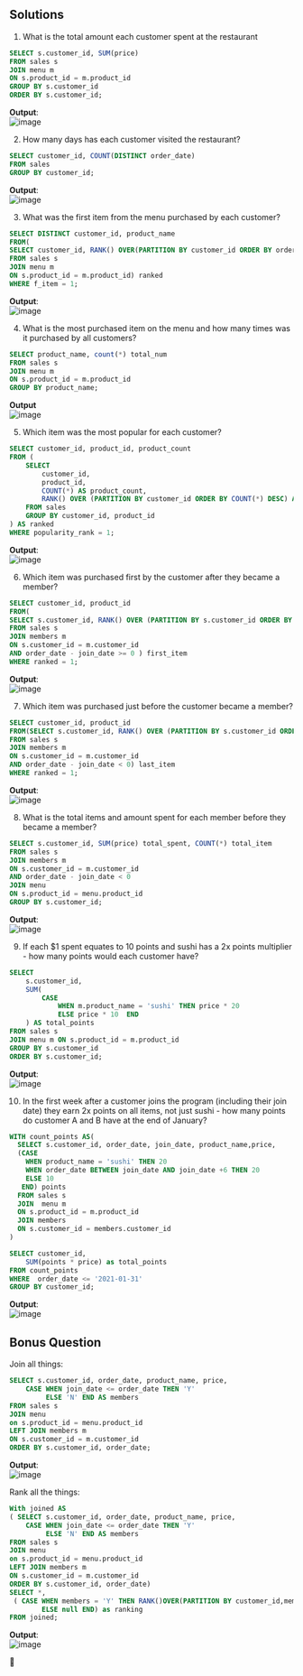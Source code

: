 ## Solutions

1. What is the total amount each customer spent at the restaurant
```sql
SELECT s.customer_id, SUM(price)
FROM sales s
JOIN menu m
ON s.product_id = m.product_id
GROUP BY s.customer_id
ORDER BY s.customer_id;
```
**Output**:\
![image](https://github.com/user-attachments/assets/b9aca37d-a599-4934-819b-cb00f6c992d9) 

2. How many days has each customer visited the restaurant?
```sql
SELECT customer_id, COUNT(DISTINCT order_date)
FROM sales
GROUP BY customer_id;
```

**Output**:\
![image](https://github.com/user-attachments/assets/4973faea-09f7-4ad5-8e07-71d991b8ab68)

3. What was the first item from the menu purchased by each customer?
```sql
SELECT DISTINCT customer_id, product_name
FROM(
SELECT customer_id, RANK() OVER(PARTITION BY customer_id ORDER BY order_date) f_item, s.product_id,product_name
FROM sales s
JOIN menu m
ON s.product_id = m.product_id) ranked 
WHERE f_item = 1;
```

**Output**:\
![image](https://github.com/user-attachments/assets/d75e5c48-0f59-441e-9d63-c77cbff1a3fb)

4. What is the most purchased item on the menu and how many times was it purchased by all customers?
```sql
SELECT product_name, count(*) total_num
FROM sales s
JOIN menu m
ON s.product_id = m.product_id
GROUP BY product_name;
```

**Output**\
![image](https://github.com/user-attachments/assets/0777d4c4-16a2-4c6e-b4a4-475b6dc6fe7b)

5. Which item was the most popular for each customer?
```sql
SELECT customer_id, product_id, product_count
FROM (
    SELECT 
        customer_id, 
        product_id,
        COUNT(*) AS product_count, 
        RANK() OVER (PARTITION BY customer_id ORDER BY COUNT(*) DESC) AS popularity_rank 
    FROM sales
    GROUP BY customer_id, product_id
) AS ranked
WHERE popularity_rank = 1; 
```

**Output**:\
![image](https://github.com/user-attachments/assets/c341b0f3-62c3-41c1-b7a4-ef47f017e74d)

6. Which item was purchased first by the customer after they became a member?
```sql
SELECT customer_id, product_id
FROM(
SELECT s.customer_id, RANK() OVER (PARTITION BY s.customer_id ORDER BY order_date) ranked,product_id
FROM sales s
JOIN members m
ON s.customer_id = m.customer_id
AND order_date - join_date >= 0 ) first_item
WHERE ranked = 1;
```

**Output**:\
![image](https://github.com/user-attachments/assets/bf2bc5e5-9b31-48bc-b10c-1b297176fd14)

7. Which item was purchased just before the customer became a member?
```sql
SELECT customer_id, product_id
FROM(SELECT s.customer_id, RANK() OVER (PARTITION BY s.customer_id ORDER BY order_date desc) ranked,product_id
FROM sales s
JOIN members m
ON s.customer_id = m.customer_id
AND order_date - join_date < 0) last_item
WHERE ranked = 1;
```

**Output**:\
![image](https://github.com/user-attachments/assets/93bcac46-5d82-40f1-8d7c-8856968f7459)

8. What is the total items and amount spent for each member before they became a member?
```sql
SELECT s.customer_id, SUM(price) total_spent, COUNT(*) total_item
FROM sales s
JOIN members m
ON s.customer_id = m.customer_id
AND order_date - join_date < 0 
JOIN menu 
ON s.product_id = menu.product_id
GROUP BY s.customer_id;
```

**Output**:\
![image](https://github.com/user-attachments/assets/22a56d94-4d3a-4199-af2c-0c63fbf391b5)

9.  If each $1 spent equates to 10 points and sushi has a 2x points multiplier - how many points would each customer have?
```sql
SELECT 
    s.customer_id, 
    SUM(
        CASE 
            WHEN m.product_name = 'sushi' THEN price * 20  
            ELSE price * 10  END
    ) AS total_points
FROM sales s
JOIN menu m ON s.product_id = m.product_id
GROUP BY s.customer_id
ORDER BY s.customer_id;
```

**Output**:\
![image](https://github.com/user-attachments/assets/5b7320b0-6f4a-48ca-9227-a046189b70c4)

10. In the first week after a customer joins the program (including their join date) they earn 2x points on all items, not just sushi - how many points do customer A and B have at the end of January?
```sql
WITH count_points AS(
  SELECT s.customer_id, order_date, join_date, product_name,price,
  (CASE
   	WHEN product_name = 'sushi' THEN 20
    WHEN order_date BETWEEN join_date AND join_date +6 THEN 20
    ELSE 10
   END) points
  FROM sales s
  JOIN  menu m 
  ON s.product_id = m.product_id
  JOIN members 
  ON s.customer_id = members.customer_id
) 

SELECT customer_id, 
	SUM(points * price) as total_points
FROM count_points
WHERE  order_date <= '2021-01-31'
GROUP BY customer_id;
```

**Output**:\
![image](https://github.com/user-attachments/assets/0995dad9-b6c1-4d0f-89e8-55db53892e43)


## Bonus Question
Join all things:
```sql
SELECT s.customer_id, order_date, product_name, price,
	CASE WHEN join_date <= order_date THEN 'Y' 
    	 ELSE 'N' END AS members
FROM sales s
JOIN menu 
on s.product_id = menu.product_id
LEFT JOIN members m
ON s.customer_id = m.customer_id
ORDER BY s.customer_id, order_date;
```

**Output**:\
![image](https://github.com/user-attachments/assets/72301b70-2aac-4649-a5a4-5245415877b2)

Rank all the things:
```sql
With joined AS
( SELECT s.customer_id, order_date, product_name, price,
	CASE WHEN join_date <= order_date THEN 'Y' 
    	 ELSE 'N' END AS members
FROM sales s
JOIN menu 
on s.product_id = menu.product_id
LEFT JOIN members m
ON s.customer_id = m.customer_id
ORDER BY s.customer_id, order_date)
SELECT *,
 ( CASE WHEN members = 'Y' THEN RANK()OVER(PARTITION BY customer_id,members ORDER BY order_date)  
        ELSE null END) as ranking
FROM joined;
```
**Output**:\
![image](https://github.com/user-attachments/assets/f6e63219-e380-44a1-b238-e0b8878aca35)

🍛

